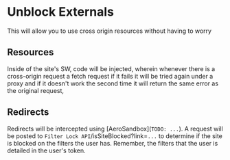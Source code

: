 # Unblock Externals

This will allow you to use cross origin resources without having to worry

## Resources

Inside of the site's SW, code will be injected, wherein whenever there is a cross-origin request a fetch request if it fails it will be tried again under a proxy and if it doesn't work the second time it will return the same error as the original request,

## Redirects

Redirects will be intercepted using \[AeroSandbox](`TODO: ...`). A request will be posted to `Filter Lock API`/isSiteBlocked?link=`...` to determine if the site is blocked on the filters the user has. Remember, the filters that the user is detailed in the user's token.
